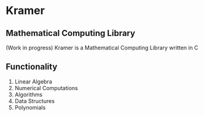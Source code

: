 # Kramer
## Mathematical Computing Library
(Work in progress)
Kramer is a Mathematical Computing Library written in C

## Functionality
1. Linear Algebra
2. Numerical Computations
3. Algorithms
4. Data Structures
5. Polynomials